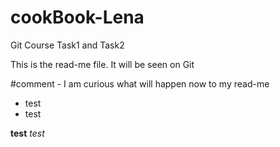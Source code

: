 # cookBook-Lena
Git Course Task1 and Task2

This is the read-me file. It will be seen on Git

#comment - I am curious what will happen now to my read-me

- test 
- test

**test**
*test*


